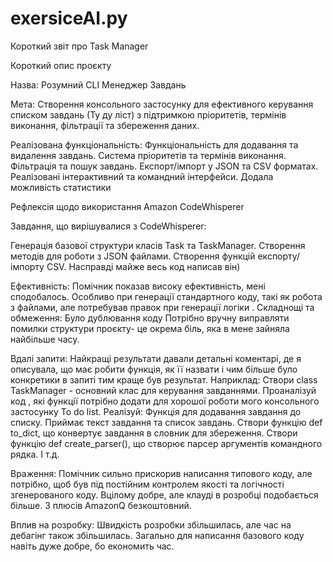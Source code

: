# exersiceAI.py
Короткий звіт про Task Manager

Короткий опис проєкту

Назва: Розумний CLI Менеджер Завдань

Мета: Створення консольного застосунку для ефективного керування списком завдань (Ту ду ліст) з підтримкою пріоритетів, термінів виконання, фільтрації та збереження даних.

Реалізована функціональність:
Функціональність для додавання та видалення завдань.
Система пріоритетів та термінів виконання.
Фільтрація та пошук завдань.
Експорт/імпорт у JSON та CSV форматах.
Реалізовані інтерактивний та командний інтерфейси.
Додала можливість статистики

Рефлексія щодо використання Amazon CodeWhisperer

Завдання, що вирішувалися з CodeWhisperer:

Генерація базової структури класів Task та TaskManager.
Створення методів для роботи з JSON файлами.
Створення функцій експорту/імпорту CSV.
Насправді майже весь код написав він) 

Ефективність: Помічник показав високу ефективність, мені сподобалось. Особливо при генерації стандартного коду, такі як робота з файлами, але потребував правок при генерації логіки
.
Складнощі та обмеження:
Було дублювання коду
Потрібно вручну виправляти помилки  структури проєкту- це окрема біль, яка в мене зайняла найбільше часу.

Вдалі запити: Найкращі результати давали детальні коментарі, де я описувала, що має робити функція, як її назвати і чим більше було конкретики в запиті тим краще був результат.
Наприклад: 
Створи class TaskManager - основний клас для керування завданнями.
Проаналізуй код , які функції потрібно додати для хорошої роботи мого консольного застосунку To do list.
Реалізуй: Функція для додавання
завдання до списку. Приймає текст завдання та список завдань. 
Створи функцію def to_dict, що конвертує завдання в словник для збереження.
Створи функцію def create_parser(), що створює парсер аргументів командного рядка.
І т.д.



Враження:
Помічник сильно прискорив написання типового коду, але потрібно, щоб був під постійним контролем якості та логічності згенерованого коду. Вцілому добре, але клауді в розробці подобається більше. З плюсів AmazonQ безкоштовний.

Вплив на розробку: Швидкість розробки збільшилась, але час на дебагінг також збільшилась. Загально для написання базового коду навіть дуже добре, бо економить час.
